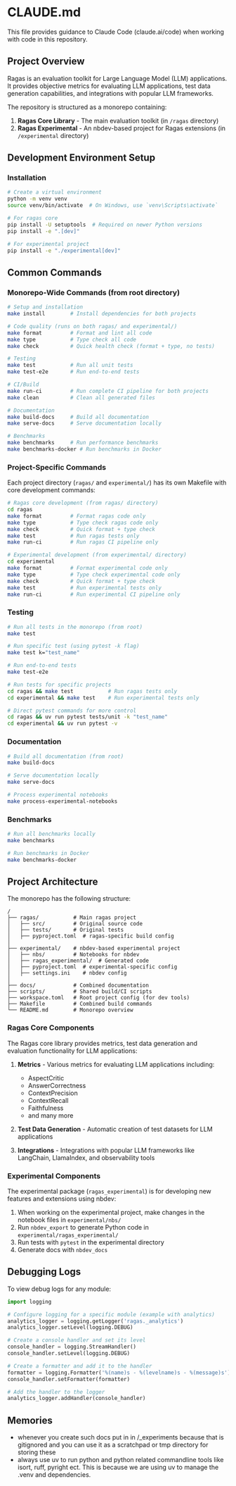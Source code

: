 # CLAUDE.md

This file provides guidance to Claude Code (claude.ai/code) when working with code in this repository.

## Project Overview

Ragas is an evaluation toolkit for Large Language Model (LLM) applications. It provides objective metrics for evaluating LLM applications, test data generation capabilities, and integrations with popular LLM frameworks.

The repository is structured as a monorepo containing:
1. **Ragas Core Library** - The main evaluation toolkit (in `/ragas` directory)
2. **Ragas Experimental** - An nbdev-based project for Ragas extensions (in `/experimental` directory)

## Development Environment Setup

### Installation

```bash
# Create a virtual environment
python -m venv venv
source venv/bin/activate  # On Windows, use `venv\Scripts\activate`

# For ragas core
pip install -U setuptools  # Required on newer Python versions
pip install -e ".[dev]"

# For experimental project
pip install -e "./experimental[dev]"
```

## Common Commands

### Monorepo-Wide Commands (from root directory)

```bash
# Setup and installation
make install        # Install dependencies for both projects

# Code quality (runs on both ragas/ and experimental/)
make format         # Format and lint all code
make type           # Type check all code
make check          # Quick health check (format + type, no tests)

# Testing
make test           # Run all unit tests
make test-e2e       # Run end-to-end tests

# CI/Build
make run-ci         # Run complete CI pipeline for both projects
make clean          # Clean all generated files

# Documentation
make build-docs     # Build all documentation
make serve-docs     # Serve documentation locally

# Benchmarks
make benchmarks     # Run performance benchmarks
make benchmarks-docker # Run benchmarks in Docker
```

### Project-Specific Commands

Each project directory (`ragas/` and `experimental/`) has its own Makefile with core development commands:

```bash
# Ragas core development (from ragas/ directory)
cd ragas
make format         # Format ragas code only
make type           # Type check ragas code only
make check          # Quick format + type check
make test           # Run ragas tests only
make run-ci         # Run ragas CI pipeline only

# Experimental development (from experimental/ directory)
cd experimental
make format         # Format experimental code only
make type           # Type check experimental code only
make check          # Quick format + type check
make test           # Run experimental tests only
make run-ci         # Run experimental CI pipeline only
```

### Testing

```bash
# Run all tests in the monorepo (from root)
make test

# Run specific test (using pytest -k flag)
make test k="test_name"

# Run end-to-end tests
make test-e2e

# Run tests for specific projects
cd ragas && make test           # Run ragas tests only
cd experimental && make test    # Run experimental tests only

# Direct pytest commands for more control
cd ragas && uv run pytest tests/unit -k "test_name"
cd experimental && uv run pytest -v
```

### Documentation

```bash
# Build all documentation (from root)
make build-docs

# Serve documentation locally
make serve-docs

# Process experimental notebooks
make process-experimental-notebooks
```

### Benchmarks

```bash
# Run all benchmarks locally
make benchmarks

# Run benchmarks in Docker
make benchmarks-docker
```

## Project Architecture

The monorepo has the following structure:

```
/
├── ragas/           # Main ragas project
│   ├── src/         # Original source code
│   ├── tests/       # Original tests
│   ├── pyproject.toml  # ragas-specific build config
│
├── experimental/    # nbdev-based experimental project
│   ├── nbs/         # Notebooks for nbdev  
│   ├── ragas_experimental/  # Generated code
│   ├── pyproject.toml  # experimental-specific config
│   ├── settings.ini    # nbdev config
│
├── docs/            # Combined documentation
├── scripts/         # Shared build/CI scripts
├── workspace.toml   # Root project config (for dev tools)
├── Makefile         # Combined build commands
└── README.md        # Monorepo overview
```

### Ragas Core Components

The Ragas core library provides metrics, test data generation and evaluation functionality for LLM applications:

1. **Metrics** - Various metrics for evaluating LLM applications including:
   - AspectCritic
   - AnswerCorrectness
   - ContextPrecision
   - ContextRecall
   - Faithfulness
   - and many more

2. **Test Data Generation** - Automatic creation of test datasets for LLM applications

3. **Integrations** - Integrations with popular LLM frameworks like LangChain, LlamaIndex, and observability tools

### Experimental Components

The experimental package (`ragas_experimental`) is for developing new features and extensions using nbdev:

1. When working on the experimental project, make changes in the notebook files in `experimental/nbs/`
2. Run `nbdev_export` to generate Python code in `experimental/ragas_experimental/`
3. Run tests with `pytest` in the experimental directory
4. Generate docs with `nbdev_docs`

## Debugging Logs

To view debug logs for any module:

```python
import logging

# Configure logging for a specific module (example with analytics)
analytics_logger = logging.getLogger('ragas._analytics')
analytics_logger.setLevel(logging.DEBUG)

# Create a console handler and set its level
console_handler = logging.StreamHandler()
console_handler.setLevel(logging.DEBUG)

# Create a formatter and add it to the handler
formatter = logging.Formatter('%(name)s - %(levelname)s - %(message)s')
console_handler.setFormatter(formatter)

# Add the handler to the logger
analytics_logger.addHandler(console_handler)
```

## Memories

- whenever you create such docs put in in /_experiments because that is gitignored and you can use it as a scratchpad or tmp directory for storing these
- always use uv to run python and python related commandline tools like isort, ruff, pyright ect. This is because we are using uv to manage the .venv and dependencies.
